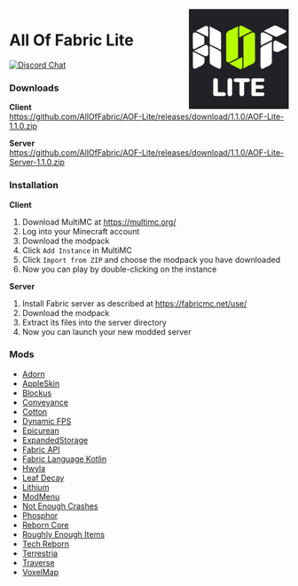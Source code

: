 <img src="AOF_Lite.png" align="right" width="180px"/>

# All Of Fabric Lite
[![Discord Chat](https://img.shields.io/discord/570630340075454474.svg?style=for-the-badge&logo=discord)](https://discord.gg/6rkdm48)

### Downloads
**Client**\
https://github.com/AllOfFabric/AOF-Lite/releases/download/1.1.0/AOF-Lite-1.1.0.zip

**Server**\
https://github.com/AllOfFabric/AOF-Lite/releases/download/1.1.0/AOF-Lite-Server-1.1.0.zip

### Installation
**Client**
1. Download MultiMC at https://multimc.org/
1. Log into your Minecraft account
1. Download the modpack
1. Click `Add Instance` in MultiMC
1. Click `Import from ZIP` and choose the modpack you have downloaded
1. Now you can play by double-clicking on the instance

**Server**
1. Install Fabric server as described at https://fabricmc.net/use/
1. Download the modpack
1. Extract its files into the server directory
1. Now you can launch your new modded server

### Mods
- [Adorn](https://www.curseforge.com/minecraft/mc-mods/adorn)
- [AppleSkin](https://www.curseforge.com/minecraft/mc-mods/appleskin)
- [Blockus](https://www.curseforge.com/minecraft/mc-mods/blockus)
- [Conveyance](https://www.curseforge.com/minecraft/mc-mods/conveyance)
- [Cotton](https://www.curseforge.com/minecraft/mc-mods/cotton)
- [Dynamic FPS](https://www.curseforge.com/minecraft/mc-mods/dynamic-fps)
- [Epicurean](https://www.curseforge.com/minecraft/mc-mods/epicurean)
- [ExpandedStorage](https://www.curseforge.com/minecraft/mc-mods/expanded-storage-fabric)
- [Fabric API](https://www.curseforge.com/minecraft/mc-mods/fabric-api)
- [Fabric Language Kotlin](https://www.curseforge.com/minecraft/mc-mods/fabric-language-kotlin)
- [Hwyla](https://www.curseforge.com/minecraft/mc-mods/hwyla)
- [Leaf Decay](https://www.curseforge.com/minecraft/mc-mods/leaf-decay)
- [Lithium](https://www.curseforge.com/minecraft/mc-mods/lithium)
- [ModMenu](https://www.curseforge.com/minecraft/mc-mods/modmenu)
- [Not Enough Crashes](https://www.curseforge.com/minecraft/mc-mods/not-enough-crashes)
- [Phosphor](https://www.curseforge.com/minecraft/mc-mods/phosphor)
- [Reborn Core](https://www.curseforge.com/minecraft/mc-mods/reborn-core)
- [Roughly Enough Items](https://www.curseforge.com/minecraft/mc-mods/roughly-enough-items)
- [Tech Reborn](https://www.curseforge.com/minecraft/mc-mods/techreborn)
- [Terrestria](https://www.curseforge.com/minecraft/mc-mods/terrestria)
- [Traverse](https://www.curseforge.com/minecraft/mc-mods/traverse)
- [VoxelMap](https://www.curseforge.com/minecraft/mc-mods/voxelmap)
